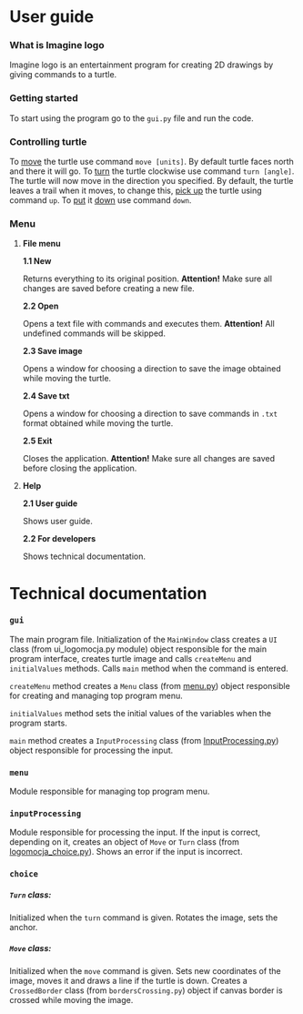 # User guide

### What is Imagine logo

Imagine logo is an entertainment program for creating 2D drawings by giving commands to a turtle.

### Getting started

To start using the program go to the `gui.py` file and run the code.

### Controlling turtle

To <u>move</u> the turtle use command `move [units]`. By default turtle faces north and there it will go. To <u>turn</u> the turtle clockwise use command `turn [angle]`. The turtle will now move in the direction you specified. By default, the turtle leaves a trail when it moves, to change this, <u>pick up</u> the turtle using command `up`. To <u>put</u> it <u>down</u> use command `down`.

### Menu

1. **File menu**  

   **1.1 New**

   Returns everything to its original position. **Attention!** Make sure all changes are saved before creating a new file.

   **2.2 Open**

   Opens a text file with commands and executes them. **Attention!** All undefined commands will be skipped.

   **2.3 Save image**

   Opens a window for choosing a direction to save the image obtained while moving the turtle.

   **2.4 Save txt**

   Opens a window for choosing a direction to save commands in `.txt` format obtained while moving the turtle.

   **2.5 Exit**

   Closes the application. **Attention!** Make sure all changes are saved before closing the application.

2. **Help**

   **2.1 User guide**

   Shows user guide.
   
   **2.2 For developers**
   
   Shows technical documentation.
   
   

# Technical documentation

### <a name='gui'>`gui`</a>

The main program file. Initialization of the `MainWindow` class creates a `UI` class (from ui_logomocja.py module) object responsible for the main program interface, creates turtle image and calls `createMenu` and `initialValues` methods. Calls `main` method when the command is entered.

`createMenu` method creates a `Menu` class (from [menu.py](#menu)) object responsible for creating and managing top program menu.

`initialValues` method sets the initial values of the variables when the program starts.

`main` method creates a `InputProcessing` class (from [InputProcessing.py](#InputProcessing)) object responsible for processing the input.

### <a name='menu'>`menu`</a>

Module responsible for managing top program menu.

### <a name='inputProcessing'>`inputProcessing`</a>

Module responsible for processing the input. If the input is correct, depending on it, creates an object of `Move` or `Turn` class (from [logomocja_choice.py](#Logomocja_choice)). Shows an error if the input is incorrect.

### <a name='choice'>`choice`</a>

##### `Turn` class:

Initialized when the `turn` command is given. Rotates the image, sets the anchor.

##### `Move` class:

Initialized when the `move` command is given. Sets new coordinates of the image, moves it and draws a line if the turtle is down. Creates  a `CrossedBorder` class (from `bordersCrossing.py`) object if canvas border is crossed while moving the image.
